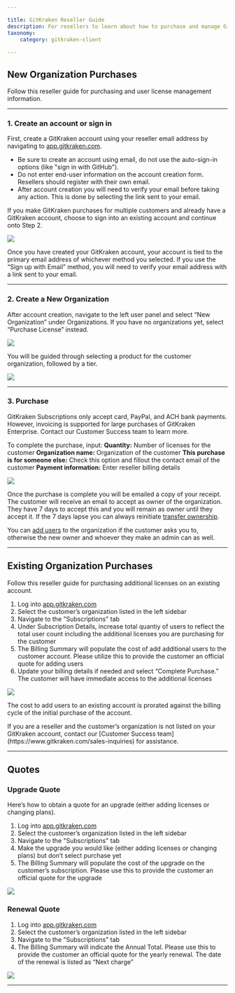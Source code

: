 ```yaml
---

title: GitKraken Reseller Guide
description: For resellers to learn about how to purchase and manage GitKraken Accounts and Organizations
taxonomy:
    category: gitkraken-client
    
---
```


## New Organization Purchases

Follow this reseller guide for purchasing and user license management information.

***

### 1. Create an account or sign in

First, create a GitKraken account using your reseller email address by navigating to [app.gitkraken.com](https://app.gitkraken.com/register).

+ Be sure to create an account using email, do not use the auto-sign-in options (like "sign in with GitHub").
+ Do not enter end-user information on the account creation form. Resellers should register with their own email.
+ After account creation you will need to verify your email before taking any action. This is done by selecting the link sent to your email.

<div class='callout callout--basic'>
   	<p>If you make GitKraken purchases for multiple customers and already have a GitKraken account, choose to sign into an existing account and continue onto Step 2.</p>
</div>

<img src="/wp-content/uploads/gitkraken-reseller-guide-create-an-account-or-sign-in.png" class="img-responsive center img-bordered">

Once you have created your GitKraken account, your account is tied to the primary email address of whichever method you selected. If you use the “Sign up with Email” method, you will need to verify your email address with a link sent to your email.

***

### 2. Create a New Organization

After account creation, navigate to the left user panel and select “New Organization” under Organizations. If you have no organizations yet, select “Purchase License” instead.


<img src="/wp-content/uploads/gitkraken-reseller-guide-create-a-new-organization.png" class="img-responsive center img-bordered">

You will be guided through selecting a product for the customer organization, followed by a tier.

<img src="/wp-content/uploads/gitkraken-reseller-guide-create-a-new-organization2.png" class="img-responsive center img-bordered">

***

### 3. Purchase


<div class='callout callout--basic'>
   	<p>GitKraken Subscriptions only accept card, PayPal, and ACH bank payments. However, invoicing is supported for large purchases of GitKraken Enterprise. Contact our Customer Success team to learn more.</p>
</div>

To complete the purchase, input:
**Quantity:** Number of licenses for the customer
**Organization name:** Organization of the customer
**This purchase is for someone else:** Check this option and fillout the contact email of the customer
**Payment information:** Enter reseller billing details

<img src="/wp-content/uploads/gitkraken-reseller-guide-purchase.png" class="img-responsive center img-bordered">

Once the purchase is complete you will be emailed a copy of your receipt. The customer will receive an email to accept as owner of the organization. They have 7 days to accept this and you will remain as owner until they accept it. If the 7 days lapse you can always reinitiate [transfer ownership](/gitkraken-client/gitkraken-organization/#transfer-ownership).

You can [add users](/gitkraken-client/gitkraken-organization/#add-users) to the organization if the customer asks you to, otherwise the new owner and whoever they make an admin can as well.

***

## Existing Organization Purchases

Follow this reseller guide for purchasing additional licenses on an existing account.

1. Log into [app.gitkraken.com](https://app.gitkraken.com/)
2. Select the customer’s organization listed in the left sidebar
3. Navigate to the "Subscriptions" tab
4. Under Subscription Details, increase total quantiy of users to reflect the total user count including the additional licenses you are purchasing for the customer
5. The Billing Summary will populate the cost of add additional users to the customer account. Please utilize this to provide the customer an official quote for adding users
6. Update your billing details if needed and select “Complete Purchase.” The customer will have immediate access to the additional licenses

<img src="/wp-content/uploads/existing-purchases.gif" class="img-responsive center img-bordered">

<div class='callout callout--basic'>
   	<p>The cost to add users to an existing account is prorated against the billing cycle of the initial purchase of the account.</p>
       	<p>If you are a reseller and the customer’s organization is not listed on your GitKraken account, contact our [Customer Success team](https://www.gitkraken.com/sales-inquiries) for assistance.</p>
</div>

***

## Quotes

### Upgrade Quote

Here’s how to obtain a quote for an upgrade (either adding licenses or changing plans).

1. Log into [app.gitkraken.com](https://app.gitkraken.com/)
2. Select the customer’s organization listed in the left sidebar
3. Navigate to the "Subscriptions" tab
4. Make the upgrade you would like (either adding licenses or changing plans) but don’t select purchase yet
5. The Billing Summary will populate the cost of the upgrade on the customer’s subscription. Please use this to provide the customer an official quote for the upgrade

<img src="/wp-content/uploads/gitkraken-reseller-guide-upgrade-quote.png" class="img-responsive center img-bordered">

### Renewal Quote

1. Log into [app.gitkraken.com](https://app.gitkraken.com/)
2. Select the customer’s organization listed in the left sidebar
3. Navigate to the "Subscriptions" tab
4. The Billing Summary will indicate the Annual Total. Please use this to provide the customer an official quote for the yearly renewal. The date of the renewal is listed as “Next charge”

<img src="/wp-content/uploads/gitkraken-reseller-guide-renewal-quote.png" class="img-responsive center img-bordered">

***
